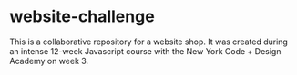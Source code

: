 # website-challenge
This is a collaborative repository for a website shop. It was created during an intense 12-week Javascript course with the New York Code + Design Academy on week 3. 

